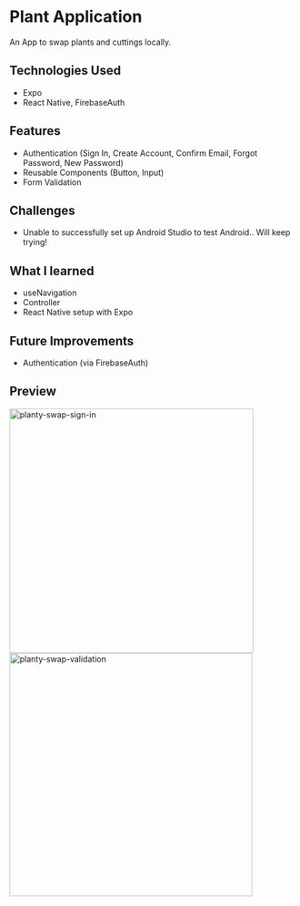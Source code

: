 # Plant Application

An App to swap plants and cuttings locally.

## Technologies Used
- Expo
- React Native, FirebaseAuth

## Features
- Authentication (Sign In, Create Account, Confirm Email, Forgot Password, New
  Password)
- Reusable Components (Button, Input)
- Form Validation

## Challenges
- Unable to successfully set up Android Studio to test Android.. Will keep
  trying!

## What I learned

- useNavigation
- Controller
- React Native setup with Expo

## Future Improvements

- Authentication (via FirebaseAuth)

## Preview
<img width="429" alt="planty-swap-sign-in" src="https://user-images.githubusercontent.com/22069784/180967576-7d958d17-cba0-40fa-ac40-39ffbbf97927.png">
<img width="427" alt="planty-swap-validation" src="https://user-images.githubusercontent.com/22069784/180967595-3b2de199-1bd3-4205-bd8b-f8dc0fc714ff.png">

